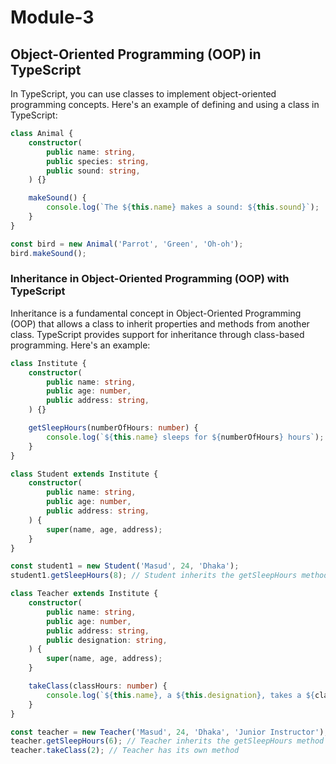 # Module-3

## Object-Oriented Programming (OOP) in TypeScript

In TypeScript, you can use classes to implement object-oriented programming concepts. Here's an example of defining and using a class in TypeScript:

```typescript
class Animal {
    constructor(
        public name: string,
        public species: string,
        public sound: string,
    ) {}

    makeSound() {
        console.log(`The ${this.name} makes a sound: ${this.sound}`);
    }
}

const bird = new Animal('Parrot', 'Green', 'Oh-oh');
bird.makeSound();
```


### Inheritance in Object-Oriented Programming (OOP) with TypeScript

Inheritance is a fundamental concept in Object-Oriented Programming (OOP) that allows a class to inherit properties and methods from another class. TypeScript provides support for inheritance through class-based programming. Here's an example:

```typescript
class Institute {
    constructor(
        public name: string,
        public age: number,
        public address: string,
    ) {}

    getSleepHours(numberOfHours: number) {
        console.log(`${this.name} sleeps for ${numberOfHours} hours`);
    }
}

class Student extends Institute {
    constructor(
        public name: string,
        public age: number,
        public address: string,
    ) {
        super(name, age, address);
    }
}

const student1 = new Student('Masud', 24, 'Dhaka');
student1.getSleepHours(8); // Student inherits the getSleepHours method

class Teacher extends Institute {
    constructor(
        public name: string,
        public age: number,
        public address: string,
        public designation: string,
    ) {
        super(name, age, address);
    }

    takeClass(classHours: number) {
        console.log(`${this.name}, a ${this.designation}, takes a ${classHours}-hour class.`);
    }
}

const teacher = new Teacher('Masud', 24, 'Dhaka', 'Junior Instructor');
teacher.getSleepHours(6); // Teacher inherits the getSleepHours method
teacher.takeClass(2); // Teacher has its own method
```